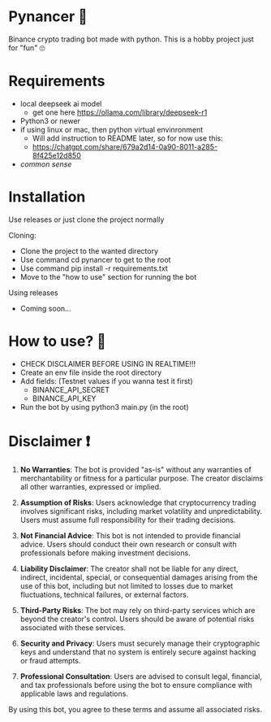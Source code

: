 # Pynancer 💸
Binance crypto trading bot made with python.
This is a hobby project just for "fun" 🙄

# Requirements
- local deepseek ai model
  - get one here https://ollama.com/library/deepseek-r1
- Python3 or newer
- if using linux or mac, then python virtual envinronment
    - Will add instruction to README later, so for now use this:
    - https://chatgpt.com/share/679a2d14-0a90-8011-a285-8f425e12d850
- *common sense*

# Installation
Use releases or just clone the project normally

Cloning:
- Clone the project to the wanted directory 
- Use command cd pynancer to get to the root
- Use command pip install -r requirements.txt
- Move to the "how to use" section for running the bot

Using releases
- Coming soon...

# How to use? 🤔
- CHECK DISCLAIMER BEFORE USING IN REALTIME!!!
- Create an env file inside the root directory
- Add fields: (Testnet values if you wanna test it first)
    - BINANCE_API_SECRET
    - BINANCE_API_KEY
- Run the bot by using python3 main.py (in the root)

# Disclaimer :exclamation:

1. **No Warranties**: The bot is provided "as-is" without any warranties of merchantability or fitness for a
particular purpose. The creator disclaims all other warranties, expressed or implied.

2. **Assumption of Risks**: Users acknowledge that cryptocurrency trading involves significant risks, including
market volatility and unpredictability. Users must assume full responsibility for their trading decisions.

3. **Not Financial Advice**: This bot is not intended to provide financial advice. Users should conduct their own
research or consult with professionals before making investment decisions.

4. **Liability Disclaimer**: The creator shall not be liable for any direct, indirect, incidental, special, or
consequential damages arising from the use of this bot, including but not limited to losses due to market
fluctuations, technical failures, or external factors.

5. **Third-Party Risks**: The bot may rely on third-party services which are beyond the creator's control. Users
should be aware of potential risks associated with these services.

6. **Security and Privacy**: Users must securely manage their cryptographic keys and understand that no system is
entirely secure against hacking or fraud attempts.

7. **Professional Consultation**: Users are advised to consult legal, financial, and tax professionals before
using the bot to ensure compliance with applicable laws and regulations.

By using this bot, you agree to these terms and assume all associated risks.

